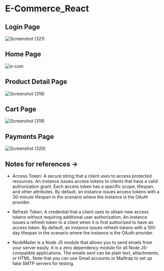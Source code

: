 # E-Commerce_React

## Login Page

![Screenshot (321)](https://user-images.githubusercontent.com/85840174/218139952-8cc0952e-ffe9-4748-9ad8-b8bbfcd391c4.png)

## Home Page

![e-com](https://user-images.githubusercontent.com/85840174/218140063-63f986b8-5e64-4f5e-8976-ead64528f351.png)

## Product Detail Page

![Screenshot (318)](https://user-images.githubusercontent.com/85840174/218140131-ed0afd11-77af-4bc6-b643-312871474cd7.png)

## Cart Page 

![Screenshot (319)](https://user-images.githubusercontent.com/85840174/218140222-92ef0e65-6189-47f2-a94a-514b6dce3cd1.png)

## Payments Page

![Screenshot (320)](https://user-images.githubusercontent.com/85840174/218140336-92dd639d-fde9-416a-a25e-13a01798782f.png)




## Notes for references -> 
- Access Token: A secure string that a client uses to access protected resources. An instance issues access tokens to clients that have a valid authorization grant. Each access token has a specific scope, lifespan, and other attributes.
By default, an instance issues access tokens with a 30-minute lifespan in the scenario where the instance is the OAuth provider. 

- Refresh Token: A credential that a client uses to obtain new access tokens without requiring additional user authorization. An instance issues a refresh token to a client when it is first authorized to have an access token.
By default, an instance issues refresh tokens with a 100-day lifespan in the scenario where the instance is the OAuth provider.


- NodeMailer is a Node JS module that allows you to send emails from your server easily. It is a zero dependency module for all Node JS-compatible applications. The emails sent can be plain text, attachments, or HTML. Note that you can use Gmail accounts or Mailtrap to set up fake SMTP servers for testing.
